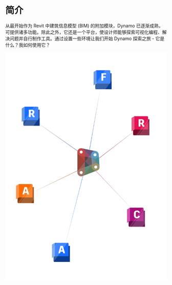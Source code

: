 # 简介

从最开始作为 Revit 中建筑信息模型 (BIM) 的附加模块，Dynamo 已逐渐成熟，可提供诸多功能。除此之外，它还是一个平台，使设计师能够探索可视化编程、解决问题并自行制作工具。通过设置一些环境让我们开始 Dynamo 探索之旅 - 它是什么？我如何使用它？

![Dynamo 生态系统](./images/introdynamocover.jpg)

